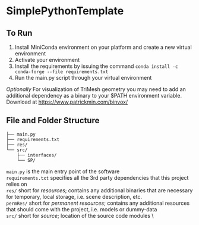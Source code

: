 # SimplePythonTemplate

## To Run
1. Install MiniConda environment on your platform and create a new virtual environment
2. Activate your environment
3. Install the requirements by issuing the command `conda install -c conda-forge --file requirements.txt`
4. Run the main.py script through your virtual environment

*Optionally* For visualization of TriMesh geometry you may need to add an additional dependency as a binary to your
$PATH environment variable. Download at
https://www.patrickmin.com/binvox/

## File and Folder Structure
```
├── main.py
├── requirements.txt
├── res/
└── src/
    ├── interfaces/
    └── SP/
```
`main.py` is the main entry point of the software \
`requirements.txt` specifies all the 3rd party dependencies that this project relies on \
`res/` short for *resources*; contains any additional binaries that are necessary for temporary, local storage, i.e. scene description, etc. \
`permRes/` short for *permanent resources*; contains any additional resources that should come with the project, i.e. models or dummy-data \
`src/` short for *source*; location of the source code modules \
